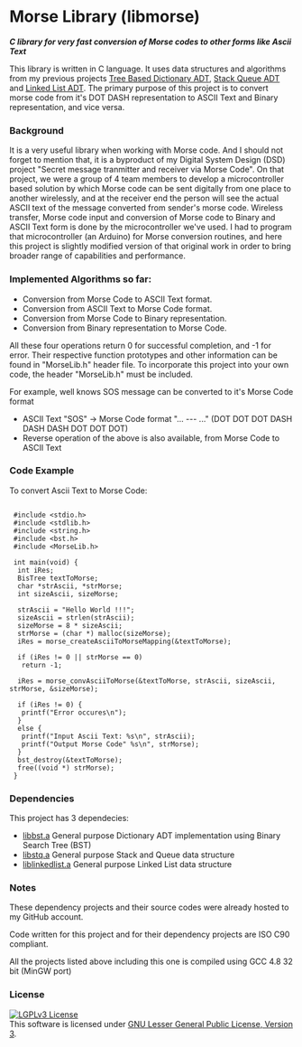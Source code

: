 # Morse Library (libmorse)
<b><i>C library for very fast conversion of Morse codes to other forms like Ascii Text</i></b>

This library is written in C language. It uses data structures and algorithms from my previous projects <a href="https://github.com/AKD92/Tree-Based-Dictionary-ADT">Tree Based Dictionary ADT</a>, <a href="https://github.com/AKD92/Stack-Queue-ADT">Stack Queue ADT</a> and <a href="https://github.com/AKD92/Linked-List-ADT">Linked List ADT</a>. The primary purpose of this project is to convert morse code from it's DOT DASH representation to ASCII Text and Binary representation, and vice versa.

### Background
It is a very useful library when working with Morse code. And I should not forget to mention that, it is a byproduct of my Digital System Design (DSD) project "Secret message tranmitter and receiver via Morse Code". On that project, we were a group of 4 team members to develop a microcontroller based solution by which Morse code can be sent digitally from one place to another wirelessly, and at the receiver end the person will see the actual ASCII text of the message converted from sender's morse code. Wireless transfer, Morse code input and conversion of Morse code to Binary and ASCII Text form is done by the microcontroller we've used. I had to program that microcontroller (an Arduino) for Morse conversion routines, and here this project is slightly modified version of that original work in order to bring broader range of capabilities and performance.

### Implemented Algorithms so far:
  * Conversion from Morse Code to ASCII Text format.
  * Conversion from ASCII Text to Morse Code format.
  * Conversion from Morse Code to Binary representation.
  * Conversion from Binary representation to Morse Code.

All these four operations return 0 for successful completion, and -1 for error. Their respective function prototypes and other information can be found in "MorseLib.h" header file. To incorporate this project into your own code, the header "MorseLib.h" must be included.

For example, well knows SOS message can be converted to it's Morse Code format
  * ASCII Text "SOS"		->		Morse Code format "... --- ..." (DOT DOT DOT DASH DASH DASH DOT DOT DOT)
  * Reverse operation of the above is also available, from Morse Code to ASCII Text

### Code Example
To convert Ascii Text to Morse Code:
<pre><code>
 #include &ltstdio.h&gt
 #include &ltstdlib.h&gt
 #include &ltstring.h&gt
 #include &ltbst.h&gt
 #include &ltMorseLib.h&gt
 
 int main(void) {
  int iRes;
  BisTree textToMorse;
  char *strAscii, *strMorse;
  int sizeAscii, sizeMorse;
  
  strAscii = "Hello World !!!";
  sizeAscii = strlen(strAscii);
  sizeMorse = 8 * sizeAscii;
  strMorse = (char *) malloc(sizeMorse);
  iRes = morse_createAsciiToMorseMapping(&amptextToMorse);
  
  if (iRes != 0 || strMorse == 0)
   return -1;
  
  iRes = morse_convAsciiToMorse(&amptextToMorse, strAscii, sizeAscii, strMorse, &ampsizeMorse);
  
  if (iRes != 0) {
   printf("Error occures\n");
  }
  else {
   printf("Input Ascii Text: %s\n", strAscii);
   printf("Output Morse Code" %s\n", strMorse);
  }
  bst_destroy(&amptextToMorse);
  free((void *) strMorse);
 }</code></pre>

### Dependencies
This project has 3 dependecies:
  * <a href="https://github.com/AKD92/Tree-Based-Dictionary-ADT">libbst.a</a>						General purpose Dictionary ADT implementation using Binary Search Tree (BST)
  * <a href="https://github.com/AKD92/Stack-Queue-ADT">libstq.a</a>			General purpose Stack and Queue data structure
  * <a href="https://github.com/AKD92/Linked-List-ADT">liblinkedlist.a</a>			General purpose Linked List data structure

### Notes
These dependency projects and their source codes were already hosted to my GitHub account.

Code written for this project and for their dependency projects are ISO C90 compliant.

All the projects listed above including this one is compiled using GCC 4.8 32 bit (MinGW port)

### License
<a rel="license" href="http://www.gnu.org/licenses/lgpl-3.0-standalone.html"><img alt="LGPLv3 License" style="border-width:0" src="http://www.gnu.org/graphics/lgplv3-147x51.png" /></a><br />This software is licensed under <a rel="license" href="http://www.gnu.org/licenses/lgpl-3.0-standalone.html">GNU Lesser General Public License, Version 3</a>.
